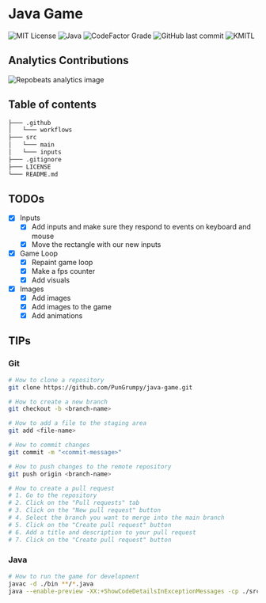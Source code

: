 # Java Game

![MIT License](https://img.shields.io/badge/License-MIT-blue.svg?style=for-the-badge)
![Java](https://img.shields.io/badge/Java-19.3.1-ED8B00.svg?style=for-the-badge&logo=openjdk&logoColor=white)
![CodeFactor Grade](https://www.codefactor.io/repository/github/pungrumpy/java-game/badge?style=for-the-badge)
![GitHub last commit](https://img.shields.io/github/last-commit/PunGrumpy/java-game?style=for-the-badge)
![KMITL](https://img.shields.io/badge/KMITL-Computer%20Science-f04e25.svg?style=for-the-badge&logo=kmitl&logoColor=white)

## Analytics Contributions

![Repobeats analytics image](https://repobeats.axiom.co/api/embed/a8fecf15d3b803f8b30d2e0d36d9e31034d23a6f.svg)

## Table of contents

```bash
├─── .github
│   └─── workflows
├─── src
│   └─── main
│   └─── inputs
├─── .gitignore
├─── LICENSE
└─── README.md
```

## TODOs

- [x] Inputs
  - [x] Add inputs and make sure they respond to events on keyboard and mouse
  - [x] Move the rectangle with our new inputs
- [x] Game Loop
  - [x] Repaint game loop
  - [x] Make a fps counter
  - [x] Add visuals
- [x] Images
  - [x] Add images
  - [x] Add images to the game
  - [x] Add animations

## TIPs

### Git

```bash
# How to clone a repository
git clone https://github.com/PunGrumpy/java-game.git

# How to create a new branch
git checkout -b <branch-name>

# How to add a file to the staging area
git add <file-name>

# How to commit changes
git commit -m "<commit-message>"

# How to push changes to the remote repository
git push origin <branch-name>

# How to create a pull request
# 1. Go to the repository
# 2. Click on the "Pull requests" tab
# 3. Click on the "New pull request" button
# 4. Select the branch you want to merge into the main branch
# 5. Click on the "Create pull request" button
# 6. Add a title and description to your pull request
# 7. Click on the "Create pull request" button
```

### Java

```bash
# How to run the game for development
javac -d ./bin **/*.java
java --enable-preview -XX:+ShowCodeDetailsInExceptionMessages -cp ./src/bin main.MainClass
```
